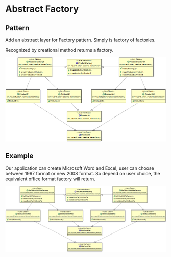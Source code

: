 # Abstract Factory

## Pattern
Add an abstract layer for Factory pattern. Simply is factory of factories.

Recognized by creational method returns a factory.

![](../src/main/resources/com/mquan86/pattern/creational/abstractfactory/AbstractFactoryDiagram.png)

## Example
Our application can create Microsoft Word and Excel, user can choose between 1997 format or new 2008 format. So depend on user choice, the equivalent office format factory will return.

![](../src/main/resources/com/mquan86/pattern/creational/abstractfactory/example/AbstractFactoryDiagram.png)